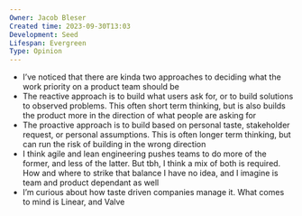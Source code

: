 ```yaml
---
Owner: Jacob Bleser
Created time: 2023-09-30T13:03
Development: Seed
Lifespan: Evergreen
Type: Opinion
---
```

- I’ve noticed that there are kinda two approaches to deciding what the work priority on a product team should be
- The reactive approach is to build what users ask for, or to build solutions to observed problems. This often short term thinking, but is also builds the product more in the direction of what people are asking for
- The proactive approach is to build based on personal taste, stakeholder request, or personal assumptions. This is often longer term thinking, but can run the risk of building in the wrong direction
- I think agile and lean engineering pushes teams to do more of the former, and less of the latter. But tbh, I think a mix of both is required. How and where to strike that balance I have no idea, and I imagine is team and product dependant as well
- I’m curious about how taste driven companies manage it. What comes to mind is Linear, and Valve